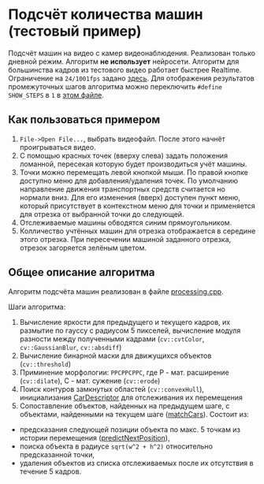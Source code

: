 # Подсчёт количества машин (тестовый пример)
Подсчёт машин на видео с камер видеонаблюдения.
Реализован только дневной режим. Алгоритм **не использует** нейросети.
Алгоритм для большинства кадров из тестового видео работает быстрее Realtime. Ограничение на `24/1001fps` задано [здесь](https://github.com/slavanap/CarCounterTest/blob/master/QtUtility.cpp#L78).
Для отображения результатов промежуточных шагов алгоритма можно переключить `#define SHOW_STEPS` в `1` в [этом файле](https://github.com/slavanap/CarCounterTest/blob/master/processing.cpp).

## Как пользоваться примером
1. `File->Open File...`, выбрать видеофайл. После этого начнёт проигрываться видео.
2. С помощью красных точек (вверху слева) задать положения ломанной, пересекая которую будет производиться учёт машины.
3. Точки можно перемещать левой кнопкой мыши. По правой кнопке доступно меню для добавления/удаления точек. По умолчанию направление движения транспортных средств считается но нормали вниз. Для его изменения (вверх) доступен пункт меню, который присутствует в контекстном меню для точки и применяется для отрезка от выбранной точки до следующей.
4. Отслеживаемые машины обводятся синим прямоугольником.
5. Колличество учтённых машин для отрезка отображается в середине этого отрезка. При пересечении машиной заданного отрезка, отрезок загоряется зелёным цветом.

## Общее описание алгоритма
Алгоритм подсчёта машин реализован в файле [processing.cpp](https://github.com/slavanap/CarCounterTest/blob/master/processing.cpp#L146-L233).

Шаги алгоритма:

1. Вычисление яркости для предыдущего и текущего кадров, их размытие по гауссу с радиусом 5 пикселей, вычисление модуля разности между полученными кадрами (`cv::cvtColor`, `cv::GaussianBlur`, `cv::absdiff`)
2. Вычисление бинарной маски для движущихся объектов (`cv::threshold`)
3. Приминение морфологии: `РРСРРСРРС`, где Р - мат. расширение (`cv::dilate`), C - мат. сужение (`cv::erode`)
4. Поиск контуров замкнутых областей (`cv::convexHull`), инициализания
[CarDescriptor](https://github.com/slavanap/CarCounterTest/blob/master/processing.h#L15-L30)
для отслеживания их перемещения
5. Сопоставление объектов, найденных на предыдущем шаге, с объектами, найденными на текущем шаге ([matchCars](https://github.com/slavanap/CarCounterTest/blob/master/processing.cpp#L80-L112)). Состоит из:
  * предсказания следующей позиции объекта по макс. 5 точкам из истории перемещения ([predictNextPosition](https://github.com/slavanap/CarCounterTest/blob/master/processing.cpp#L31-L48)),
  * поиска объекта в радиусе `sqrt(w^2 + h^2)` относительно предсказанной точки,
  * удаления объектов из списка отслеживаемых после их отсутствия в течение 5 кадров.
